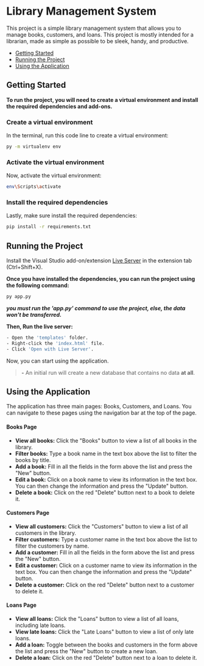 
# Library Management System
This project is a simple library management system that allows you to manage books, customers, and loans.
This project is mostly intended for a librarian, made as simple as possible to be sleek, handy, and productive.

* [Getting Started](#getting-started)
* [Running the Project](#running-the-project)
* [Using the Application](#using-the-application)

## Getting Started
**To run the project, you will need to create a virtual environment and install the required dependencies and add-ons.**

### Create a virtual environment
In the terminal, run this code line to create a virtual environment:
``` bash
py -m virtualenv env 
```
### Activate the virtual environment
Now, activate the virtual environment:
``` bash
env\Scripts\activate
```
### Install the required dependencies
Lastly, make sure install the required dependencies:
``` bash
pip install -r requirements.txt
```
## Running the Project
Install the Visual Studio add-on/extension [Live Server](https://marketplace.visualstudio.com/items?itemName=ritwickdey.LiveServer) in the extension tab (Ctrl+Shift+X).

**Once you have installed the dependencies, you can run the project using the following command:**

```bash
py app.py
```
***you must run the 'app.py' command to use the project, else, the data won't be transferred.***

**Then, Run the live server:**
``` bash
- Open the 'templates' folder.
- Right-click the 'index.html' file.
- Click 'Open with Live Server'.
```

Now, you can start using the application. 

> **-** An initial run will create a new database that contains no data **at all**.

## Using the Application

The application has three main pages: Books, Customers, and Loans. You can navigate to these pages using the navigation bar at the top of the page.

#### Books Page

* **View all books:** Click the "Books" button to view a list of all books in the library.
* **Filter books:** Type a book name in the text box above the list to filter the books by title.
* **Add a book:** Fill in all the fields in the form above the list and press the "New" button.
* **Edit a book:** Click on a book name to view its information in the text box. You can then change the information and press the "Update" button.
* **Delete a book:** Click on the red "Delete" button next to a book to delete it.

#### Customers Page

* **View all customers:** Click the "Customers" button to view a list of all customers in the library.
* **Filter customers:** Type a customer name in the text box above the list to filter the customers by name.
* **Add a customer:** Fill in all the fields in the form above the list and press the "New" button.
* **Edit a customer:** Click on a customer name to view its information in the text box. You can then change the information and press the "Update" button.
* **Delete a customer:** Click on the red "Delete" button next to a customer to delete it.

#### Loans Page

* **View all loans:** Click the "Loans" button to view a list of all loans, including late loans.
* **View late loans:** Click the "Late Loans" button to view a list of only late loans.
* **Add a loan:** Toggle between the books and customers in the form above the list and press the "New" button to create a new loan.
* **Delete a loan:** Click on the red "Delete" button next to a loan to delete it.
